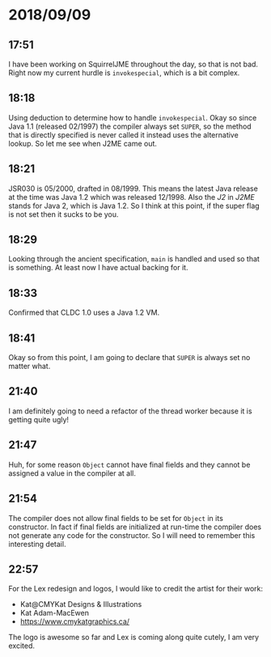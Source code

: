 # 2018/09/09

## 17:51

I have been working on SquirrelJME throughout the day, so that is not bad.
Right now my current hurdle is `invokespecial`, which is a bit complex.

## 18:18

Using deduction to determine how to handle `invokespecial`. Okay so since
Java 1.1 (released 02/1997) the compiler always set `SUPER`, so the method
that is directly specified is never called it instead uses the alternative
lookup. So let me see when J2ME came out.

## 18:21

JSR030 is 05/2000, drafted in 08/1999. This means the latest Java release at
the time was Java 1.2 which was released 12/1998. Also the _J2_ in _J2ME_
stands for Java 2, which is Java 1.2. So I think at this point, if the super
flag is not set then it sucks to be you.

## 18:29

Looking through the ancient specification, `main` is handled and used so
that is something. At least now I have actual backing for it.

## 18:33

Confirmed that CLDC 1.0 uses a Java 1.2 VM.

## 18:41

Okay so from this point, I am going to declare that `SUPER` is always set no
matter what.

## 21:40

I am definitely going to need a refactor of the thread worker because it is
getting quite ugly!

## 21:47

Huh, for some reason `Object` cannot have final fields and they cannot be
assigned a value in the compiler at all.

## 21:54

The compiler does not allow final fields to be set for `Object` in its
constructor. In fact if final fields are initialized at run-time the compiler
does not generate any code for the constructor. So I will need to remember
this interesting detail.

## 22:57

For the Lex redesign and logos, I would like to credit the artist for their
work:

 * Kat@CMYKat Designs & Illustrations
 * Kat Adam-MacEwen
 * <https://www.cmykatgraphics.ca/>

The logo is awesome so far and Lex is coming along quite cutely, I am very
excited.
